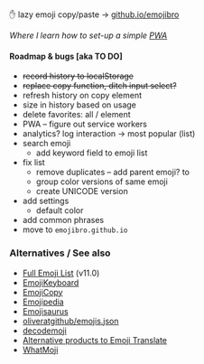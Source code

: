  ✋ lazy emoji copy/paste → [github.io/emojibro](https://pax.github.io/emojibro/)

_Where I learn how to set-up a simple [PWA](https://en.wikipedia.org/wiki/Progressive_Web_Apps)_

 #### Roadmap &amp; bugs [aka TO DO]

- ~~record history to localStorage~~
- ~~replace copy function, ditch input select?~~
- refresh history on copy element
- size in history based on usage
- delete favorites: all / element
- PWA – figure out service workers
- analytics? log interaction → most popular (list)
- search emoji
    + add keyword field to emoji list
- fix list
    + remove duplicates – add parent emoji? to
    + group color versions of same emoji
    + create UNICODE version
- add settings
    + default color
- add common phrases
- move to `emojibro.github.io`


### Alternatives / See also
- [Full Emoji List](https://unicode.org/emoji/charts/full-emoji-list.html) (v11.0)
- [EmojiKeyboard](https://emojikeyboard.io/)
- [EmojiCopy](https://www.emojicopy.com/)
- [Emojipedia](https://emojipedia.org/)
- [Emojisaurus](https://emojisaurus.com/)
- [oliveratgithub/emojis.json](https://gist.github.com/oliveratgithub/0bf11a9aff0d6da7b46f1490f86a71eb)
- [decodemoji](http://decodemoji.com/)
- [Alternative products to Emoji Translate](https://www.producthunt.com/alternatives/emoji-translate)
- [WhatMoji](http://whatmoji.com/)